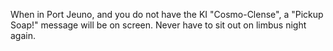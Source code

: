 When in Port Jeuno, and you do not have the KI "Cosmo-Clense", a "Pickup Soap!" message will be on screen. Never have to sit out on limbus night again.
